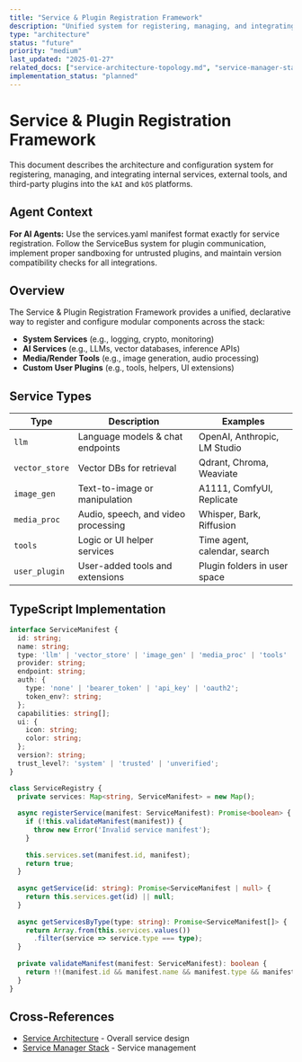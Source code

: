 ```yaml
---
title: "Service & Plugin Registration Framework"
description: "Unified system for registering, managing, and integrating internal services, external tools, and third-party plugins"
type: "architecture"
status: "future"
priority: "medium"
last_updated: "2025-01-27"
related_docs: ["service-architecture-topology.md", "service-manager-stack.md"]
implementation_status: "planned"
---
```


# Service & Plugin Registration Framework

This document describes the architecture and configuration system for registering, managing, and integrating internal services, external tools, and third-party plugins into the `kAI` and `kOS` platforms.

## Agent Context
**For AI Agents:** Use the services.yaml manifest format exactly for service registration. Follow the ServiceBus system for plugin communication, implement proper sandboxing for untrusted plugins, and maintain version compatibility checks for all integrations.

## Overview

The Service & Plugin Registration Framework provides a unified, declarative way to register and configure modular components across the stack:

- **System Services** (e.g., logging, crypto, monitoring)
- **AI Services** (e.g., LLMs, vector databases, inference APIs)
- **Media/Render Tools** (e.g., image generation, audio processing)
- **Custom User Plugins** (e.g., tools, helpers, UI extensions)

## Service Types

| Type           | Description                         | Examples                     |
| -------------- | ----------------------------------- | ---------------------------- |
| `llm`          | Language models & chat endpoints    | OpenAI, Anthropic, LM Studio |
| `vector_store` | Vector DBs for retrieval            | Qdrant, Chroma, Weaviate     |
| `image_gen`    | Text-to-image or manipulation       | A1111, ComfyUI, Replicate    |
| `media_proc`   | Audio, speech, and video processing | Whisper, Bark, Riffusion     |
| `tools`        | Logic or UI helper services         | Time agent, calendar, search |
| `user_plugin`  | User-added tools and extensions     | Plugin folders in user space |

## TypeScript Implementation

```typescript
interface ServiceManifest {
  id: string;
  name: string;
  type: 'llm' | 'vector_store' | 'image_gen' | 'media_proc' | 'tools' | 'user_plugin';
  provider: string;
  endpoint: string;
  auth: {
    type: 'none' | 'bearer_token' | 'api_key' | 'oauth2';
    token_env?: string;
  };
  capabilities: string[];
  ui: {
    icon: string;
    color: string;
  };
  version?: string;
  trust_level?: 'system' | 'trusted' | 'unverified';
}

class ServiceRegistry {
  private services: Map<string, ServiceManifest> = new Map();
  
  async registerService(manifest: ServiceManifest): Promise<boolean> {
    if (!this.validateManifest(manifest)) {
      throw new Error('Invalid service manifest');
    }
    
    this.services.set(manifest.id, manifest);
    return true;
  }
  
  async getService(id: string): Promise<ServiceManifest | null> {
    return this.services.get(id) || null;
  }
  
  async getServicesByType(type: string): Promise<ServiceManifest[]> {
    return Array.from(this.services.values())
      .filter(service => service.type === type);
  }
  
  private validateManifest(manifest: ServiceManifest): boolean {
    return !!(manifest.id && manifest.name && manifest.type && manifest.endpoint);
  }
}
```

## Cross-References

- [Service Architecture](service-architecture-topology.md) - Overall service design
- [Service Manager Stack](service-manager-stack.md) - Service management 